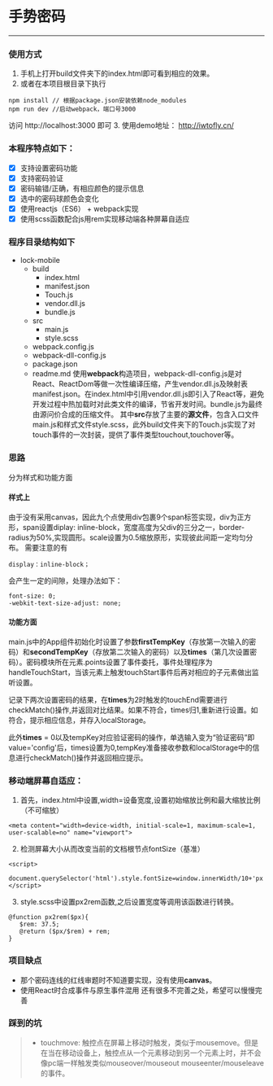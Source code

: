 # 手势密码
------
### 使用方式
1. 手机上打开build文件夹下的index.html即可看到相应的效果。
2. 或者在本项目根目录下执行
```
npm install // 根据package.json安装依赖node_modules
npm run dev //启动webpack，端口号3000
```
访问 http://localhost:3000 即可
3. 使用demo地址： http://iwtofly.cn/

### 本程序特点如下：

- [x] 支持设置密码功能
- [x] 支持密码验证
- [x] 密码输错/正确，有相应颜色的提示信息
- [x] 选中的密码球颜色会变化
- [x] 使用reactjs（ES6） + webpack实现
- [x] 使用scss函数配合js用rem实现移动端各种屏幕自适应

### 程序目录结构如下
- lock-mobile
    - build
        -  index.html
        -  manifest.json
        -  Touch.js
        -  vendor.dll.js
        -  bundle.js
    - src
        -  main.js
        -  style.scss
    -  webpack.config.js
    -  webpack-dll-config.js
    -  package.json
    -  readme.md
使用**webpack**构造项目，webpack-dll-config.js是对React、ReactDom等做一次性编译压缩，产生vendor.dll.js及映射表manifest.json。在index.html中引用vendor.dll.js即引入了React等，避免开发过程中热加载时对此类文件的编译，节省开发时间。bundle.js为最终由源问价合成的压缩文件。
其中**src**存放了主要的**源文件**，包含入口文件main.js和样式文件style.scss，此外build文件夹下的Touch.js实现了对touch事件的一次封装，提供了事件类型touchout,touchover等。
### 思路
分为样式和功能方面
#### 样式上
由于没有采用canvas，因此九个点使用div包裹9个span标签实现，div为正方形，span设置diplay: inline-block，宽度高度为父div的三分之一，border-radius为50%,实现圆形。scale设置为0.5缩放原形，实现彼此间距一定均匀分布。
需要注意的有
```
display：inline-block；
```
会产生一定的间隙，处理办法如下：
```
font-size: 0;
-webkit-text-size-adjust: none;
```
#### 功能方面
main.js中的App组件初始化时设置了参数**firstTempKey**（存放第一次输入的密码）和**secondTempKey**（存放第二次输入的密码）以及**times**（第几次设置密码）。密码模块所在元素.points设置了事件委托，事件处理程序为handleTouchStart，当该元素上触发touchStart事件后再对相应的子元素做出监听设置。

记录下两次设置密码的结果，在**times**为2时触发的touchEnd需要进行checkMatch()操作,并返回对比结果。如果不符合，times归1,重新进行设置。如符合，提示相应信息，并存入localStorage。

此外**times** = 0以及tempKey对应验证密码的操作，单选输入变为“验证密码”即value='config'后，times设置为0,tempKey准备接收参数和localStorage中的信息进行checkMatch()操作并返回相应提示。
### 移动端屏幕自适应：
1. 首先，index.html中设置,width=设备宽度,设置初始缩放比例和最大缩放比例（不可缩放）
```
<meta content="width=device-width, initial-scale=1, maximum-scale=1, user-scalable=no" name="viewport">
```
2. 检测屏幕大小从而改变当前的文档根节点fontSize（基准）
```
<script>
    document.querySelector('html').style.fontSize=window.innerWidth/10+'px';
</script>
```
3. style.scss中设置px2rem函数,之后设置宽度等调用该函数进行转换。
```
@function px2rem($px){
   $rem: 37.5;
   @return ($px/$rem) + rem;
}
```
### 项目缺点
- 那个密码连线的红线审题时不知道要实现，没有使用**canvas**。
- 使用React时合成事件与原生事件混用
还有很多不完善之处，希望可以慢慢完善
### 踩到的坑
> * touchmove: 触控点在屏幕上移动时触发，类似于mousemove。但是在当在移动设备上，触控点从一个元素移动到另一个元素上时，并不会像pc端一样触发类似mouseover/mouseout mouseenter/mouseleave的事件。